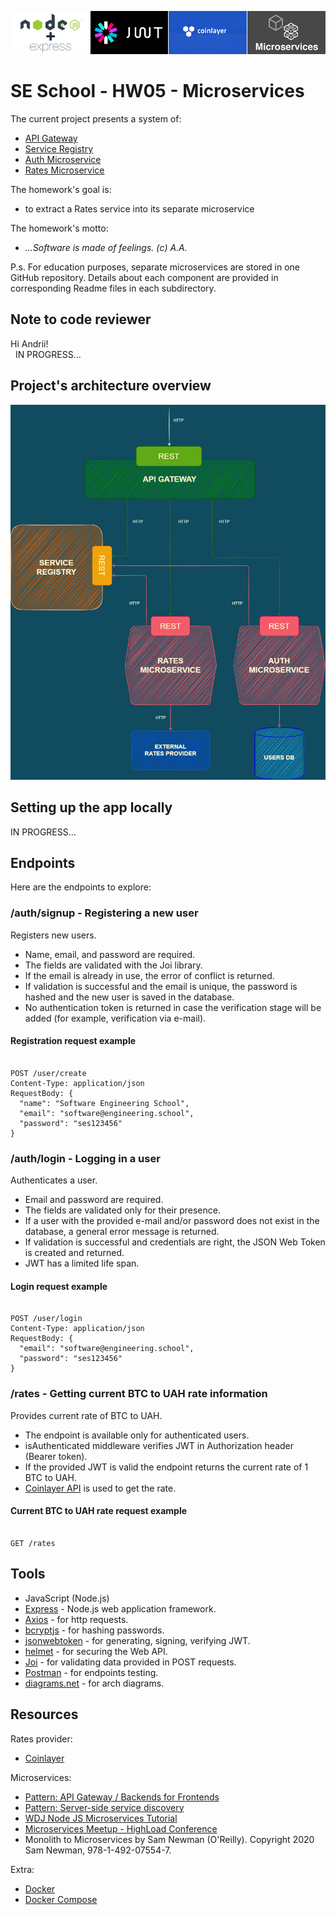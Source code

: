 ![Banner](./tools-banner.png)

# SE School - HW05 - Microservices

The current project presents a system of:

- [API Gateway](https://github.com/Larisa-Antsifrova/se-school-hw05-microservices/tree/main/01.api-gateway)
- [Service Registry](https://github.com/Larisa-Antsifrova/se-school-hw05-microservices/tree/read-mes/02.service-registry)
- [Auth Microservice](https://github.com/Larisa-Antsifrova/se-school-hw05-microservices/tree/read-mes/03.auth-microservice)
- [Rates Microservice](https://github.com/Larisa-Antsifrova/se-school-hw05-microservices/tree/read-mes/04.rates-microservice)

The homework's goal is:

- to extract a Rates service into its separate microservice

The homework's motto:

- _...Software is made of feelings. (с) A.A._

P.s. For education purposes, separate microservices are stored in one GitHub repository. Details about each component are provided in corresponding Readme files in each subdirectory.

## Note to code reviewer

Hi Andrii!  
&nbsp;
IN PROGRESS...

## Project's architecture overview

![Microservices Architecture](./microservices-overview.png)

## Setting up the app locally

IN PROGRESS...

## Endpoints

Here are the endpoints to explore:

### /auth/signup - Registering a new user

Registers new users.

- Name, email, and password are required.
- The fields are validated with the Joi library.
- If the email is already in use, the error of conflict is returned.
- If validation is successful and the email is unique, the password is hashed and the new user is saved in the database.
- No authentication token is returned in case the verification stage will be added (for example, verification via e-mail).

#### Registration request example

```shell

POST /user/create
Content-Type: application/json
RequestBody: {
  "name": "Software Engineering School",
  "email": "software@engineering.school",
  "password": "ses123456"
}

```

### /auth/login - Logging in a user

Authenticates a user.

- Email and password are required.
- The fields are validated only for their presence.
- If a user with the provided e-mail and/or password does not exist in the database, a general error message is returned.
- If validation is successful and credentials are right, the JSON Web Token is created and returned.
- JWT has a limited life span.

#### Login request example

```shell

POST /user/login
Content-Type: application/json
RequestBody: {
  "email": "software@engineering.school",
  "password": "ses123456"
}

```

### /rates - Getting current BTC to UAH rate information

Provides current rate of BTC to UAH.

- The endpoint is available only for authenticated users.
- isAuthenticated middleware verifies JWT in Authorization header (Bearer token).
- If the provided JWT is valid the endpoint returns the current rate of 1 BTC to UAH.
- [Coinlayer API](https://coinlayer.com/documentation) is used to get the rate.

#### Current BTC to UAH rate request example

```shell

GET /rates

```

## Tools

- JavaScript (Node.js)
- [Express](https://expressjs.com/) - Node.js web application framework.
- [Axios](https://www.npmjs.com/package/axios) - for http requests.
- [bcryptjs](https://www.npmjs.com/package/bcryptjs) - for hashing passwords.
- [jsonwebtoken](https://www.npmjs.com/package/jsonwebtoken) - for generating, signing, verifying JWT.
- [helmet](https://www.npmjs.com/package/helmet) - for securing the Web API.
- [Joi](https://joi.dev/api/) - for validating data provided in POST requests.
- [Postman](https://www.postman.com/) - for endpoints testing.
- [diagrams.net](https://app.diagrams.net/) - for arch diagrams.

## Resources

Rates provider:

- [Coinlayer](https://coinlayer.com/documentation)

Microservices:

- [Pattern: API Gateway / Backends for Frontends](https://microservices.io/patterns/apigateway.html)
- [Pattern: Server-side service discovery](https://microservices.io/patterns/server-side-discovery.html)
- [WDJ Node JS Microservices Tutorial](https://www.youtube.com/playlist?list=PLrwNNiB6YOA0KmfliJoSuZzEN6tjSdEXc)
- [Microservices Meetup - HighLoad Conference](https://www.youtube.com/watch?v=z7AIKbydOJE&ab_channel=HighLoadChannel)
- Monolith to Microservices by Sam Newman (O'Reilly). Copyright 2020 Sam Newman, 978-1-492-07554-7.

Extra:

- [Docker](https://docs.docker.com/)
- [Docker Compose](https://docs.docker.com/compose/gettingstarted/)
